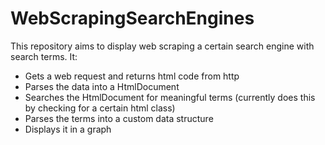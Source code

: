 # WebScrapingSearchEngines

This repository aims to display web scraping a certain search engine with search terms.
It:
- Gets a web request and returns html code from http
- Parses the data into a HtmlDocument
- Searches the HtmlDocument for meaningful terms (currently does this by checking for a certain html class)
- Parses the terms into a custom data structure
- Displays it in a graph
